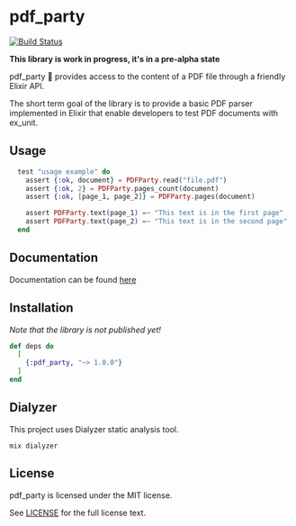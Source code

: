 # pdf_party
[![Build Status](https://travis-ci.org/luisgabrielroldan/pdf_party.svg?branch=master)](https://travis-ci.org/luisgabrielroldan/pdf_party)

**This library is work in progress, it's in a pre-alpha state**

pdf_party :confetti_ball: provides access to the content of a PDF file through a friendly Elixir API.

The short term goal of the library is to provide a basic PDF parser implemented in Elixir that enable developers to test PDF documents with ex_unit.

## Usage

```elixir
  test "usage example" do
    assert {:ok, document} = PDFParty.read("file.pdf")
    assert {:ok, 2} = PDFParty.pages_count(document)
    assert {:ok, [page_1, page_2]} = PDFParty.pages(document)

    assert PDFParty.text(page_1) =~ "This text is in the first page"
    assert PDFParty.text(page_2) =~ "This text is in the second page"
  end
```

## Documentation

Documentation can be found [here](https://hexdocs.pm/pdf_party)

## Installation

*Note that the library is not published yet!*

```elixir
def deps do
  [
    {:pdf_party, "~> 1.0.0"}
  ]
end
```

## Dialyzer

This project uses Dialyzer static analysis tool.

```
mix dialyzer
```

## License

pdf_party is licensed under the MIT license.

See [LICENSE](./LICENSE) for the full license text.
